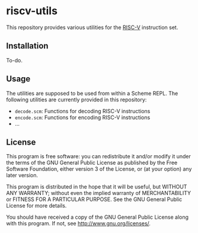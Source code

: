 # riscv-utils

This repository provides various utilities for the [RISC-V][riscv website] instruction set.

## Installation

To-do.

## Usage

The utilities are supposed to be used from within a Scheme REPL. The
following utilities are currently provided in this repository:

* `decode.scm`: Functions for decoding RISC-V instructions
* `encode.scm`: Functions for encoding RISC-V instructions
* …

## License

This program is free software: you can redistribute it and/or modify it
under the terms of the GNU General Public License as published by the
Free Software Foundation, either version 3 of the License, or (at your
option) any later version.

This program is distributed in the hope that it will be useful, but
WITHOUT ANY WARRANTY; without even the implied warranty of
MERCHANTABILITY or FITNESS FOR A PARTICULAR PURPOSE. See the GNU General
Public License for more details.

You should have received a copy of the GNU General Public License along
with this program. If not, see <http://www.gnu.org/licenses/>.

[riscv website]: https://riscv.org/
